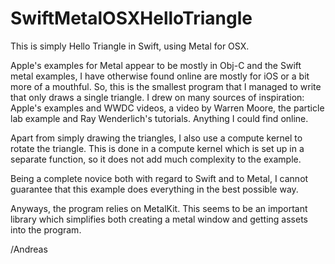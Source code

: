 # SwiftMetalOSXHelloTriangle

This is simply Hello Triangle in Swift, using Metal for OSX.

Apple's examples for Metal appear to be mostly in Obj-C and the Swift metal examples, 
I have otherwise found online are mostly for iOS or a bit more of a mouthful. So, this is 
the smallest program that I managed to write that only draws a single triangle. I drew on many sources of inspiration: Apple's examples and WWDC videos, a video by Warren Moore, the particle lab example and Ray Wenderlich's tutorials. Anything I could find online.

Apart from simply drawing the triangles, I also use a compute kernel to rotate the triangle.
This is done in a compute kernel which is set up in a separate function, so it does not add
much complexity to the example.

Being a complete novice both with regard to Swift and to Metal, I cannot guarantee that this example does everything in the best possible way. 

Anyways, the program relies on MetalKit. This seems to be an important library which simplifies both creating a metal window and getting assets into the program.

/Andreas 